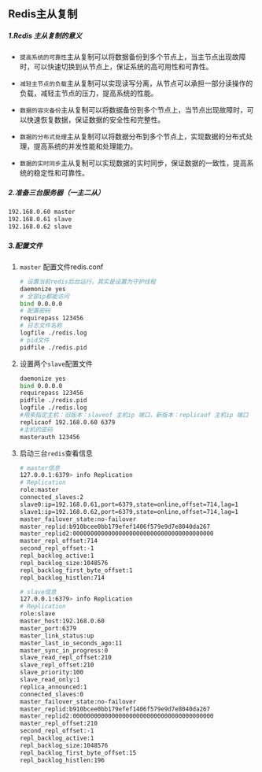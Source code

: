 ## Redis主从复制

#####  1.Redis 主从复制的意义

- `提高系统的可靠性`主从复制可以将数据备份到多个节点上，当主节点出现故障时，可以快速切换到从节点上，保证系统的高可用性和可靠性。

- `减轻主节点的负载`主从复制可以实现读写分离，从节点可以承担一部分读操作的负载，减轻主节点的压力，提高系统的性能。

- `数据的容灾备份`主从复制可以将数据备份到多个节点上，当节点出现故障时，可以快速恢复数据，保证数据的安全性和完整性。

- `数据的分布式处理`主从复制可以将数据分布到多个节点上，实现数据的分布式处理，提高系统的并发性能和处理能力。

- `数据的实时同步`主从复制可以实现数据的实时同步，保证数据的一致性，提高系统的稳定性和可靠性。

##### 2.准备三台服务器（一主二从）

```sh
192.168.0.60 master
192.168.0.61 slave
192.168.0.62 slave
```

##### 3.配置文件

1. `master` 配置文件redis.conf

   ```sh
   # 设置当前redis后台运行，其实是设置为守护线程
   daemonize yes
   # 全部ip都能访问
   bind 0.0.0.0
   # 配置密码
   requirepass 123456
   # 日志文件名称
   logfile ./redis.log
   # pid文件
   pidfile ./redis.pid
   ```

2. 设置两个`slave`配置文件

   ```sh
   daemonize yes
   bind 0.0.0.0
   requirepass 123456
   pidfile ./redis.pid
   logfile ./redis.log
   #用来指定主机：旧版本：slaveof 主机ip 端口，新版本：replicaof 主机ip 端口 
   replicaof 192.168.0.60 6379
   #主机的密码
   masterauth 123456
   ```

3. 启动三台`redis`查看信息

   ```sh
   # master信息
   127.0.0.1:6379> info Replication
   # Replication
   role:master
   connected_slaves:2
   slave0:ip=192.168.0.61,port=6379,state=online,offset=714,lag=1
   slave1:ip=192.168.0.62,port=6379,state=online,offset=714,lag=1
   master_failover_state:no-failover
   master_replid:b910bcee0bb179efef1406f579e9d7e8040da267
   master_replid2:0000000000000000000000000000000000000000
   master_repl_offset:714
   second_repl_offset:-1
   repl_backlog_active:1
   repl_backlog_size:1048576
   repl_backlog_first_byte_offset:1
   repl_backlog_histlen:714
   
   # slave信息
   127.0.0.1:6379> info Replication
   # Replication
   role:slave
   master_host:192.168.0.60
   master_port:6379
   master_link_status:up
   master_last_io_seconds_ago:11
   master_sync_in_progress:0
   slave_read_repl_offset:210
   slave_repl_offset:210
   slave_priority:100
   slave_read_only:1
   replica_announced:1
   connected_slaves:0
   master_failover_state:no-failover
   master_replid:b910bcee0bb179efef1406f579e9d7e8040da267
   master_replid2:0000000000000000000000000000000000000000
   master_repl_offset:210
   second_repl_offset:-1
   repl_backlog_active:1
   repl_backlog_size:1048576
   repl_backlog_first_byte_offset:15
   repl_backlog_histlen:196
   ```

   